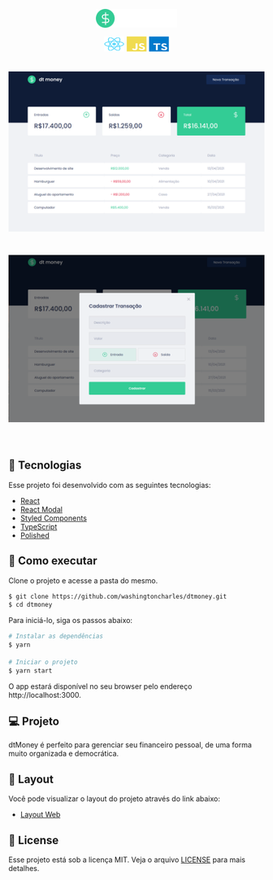 <p align="center">
  <img alt="dtMoney" src="src/assets/logo.svg" width="160px">
</p>

<p align="center">
<img align="center" alt="ReactJS" height="30" width="40" src="https://raw.githubusercontent.com/devicons/devicon/master/icons/react/react-original.svg">
  <img align="center" alt="JavaScript" height="30" width="40" src="https://raw.githubusercontent.com/devicons/devicon/master/icons/javascript/javascript-plain.svg">
  <img align="center" alt="TypeScript" height="30" width="40" src="https://raw.githubusercontent.com/devicons/devicon/master/icons/typescript/typescript-plain.svg">
</p>

<h1 align="center">
    <img alt="dtMoney" src="/.github/dtmoney_principal.png" width="600px"/>
</h1>
<h1 align="center">
    <img alt="dtMoney Modal" src="/.github/dtmodey_modal.png" width="600px"/>
</h1>

<br>

## 🧪 Tecnologias

Esse projeto foi desenvolvido com as seguintes tecnologias:

- [React](https://reactjs.org)
- [React Modal](https://github.com/reactjs/react-modal)
- [Styled Components](https://styled-components.com/)
- [TypeScript](https://www.typescriptlang.org/)
- [Polished](https://polished.js.org/)

## 🚀 Como executar

Clone o projeto e acesse a pasta do mesmo.

```bash
$ git clone https://github.com/washingtoncharles/dtmoney.git
$ cd dtmoney
```

Para iniciá-lo, siga os passos abaixo:
```bash
# Instalar as dependências
$ yarn

# Iniciar o projeto
$ yarn start
```
O app estará disponível no seu browser pelo endereço http://localhost:3000.


## 💻 Projeto

dtMoney é perfeito para gerenciar seu financeiro pessoal, de uma forma muito organizada e democrática. 


## 🔖 Layout

Você pode visualizar o layout do projeto através do link abaixo:

- [Layout Web](https://dtmoney-black-ten.vercel.app/) 

## 📝 License

Esse projeto está sob a licença MIT. Veja o arquivo [LICENSE](LICENSE.md) para mais detalhes.
